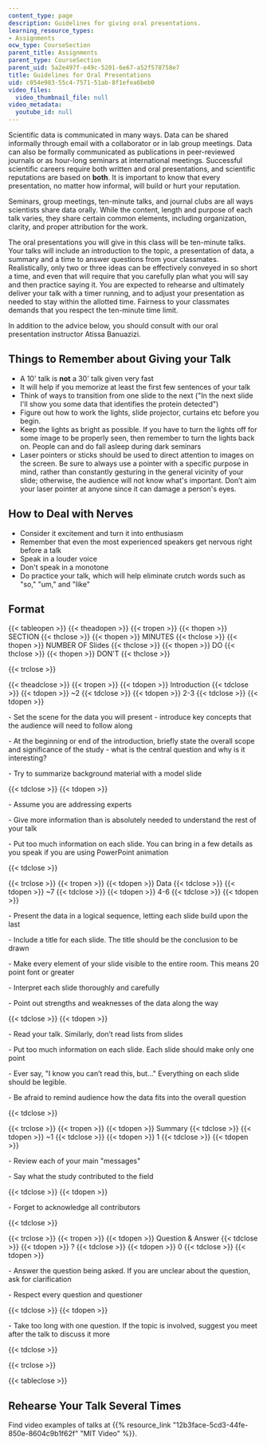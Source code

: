 ```yaml
---
content_type: page
description: Guidelines for giving oral presentations.
learning_resource_types:
- Assignments
ocw_type: CourseSection
parent_title: Assignments
parent_type: CourseSection
parent_uid: 5a2e497f-e49c-5201-6e67-a52f578758e7
title: Guidelines for Oral Presentations
uid: c054e983-55c4-7571-51ab-8f1efea6beb0
video_files:
  video_thumbnail_file: null
video_metadata:
  youtube_id: null
---
```


Scientific data is communicated in many ways. Data can be shared informally through email with a collaborator or in lab group meetings. Data can also be formally communicated as publications in peer-reviewed journals or as hour-long seminars at international meetings. Successful scientific careers require both written and oral presentations, and scientific reputations are based on **both**. It is important to know that every presentation, no matter how informal, will build or hurt your reputation.

Seminars, group meetings, ten-minute talks, and journal clubs are all ways scientists share data orally. While the content, length and purpose of each talk varies, they share certain common elements, including organization, clarity, and proper attribution for the work.

The oral presentations you will give in this class will be ten-minute talks. Your talks will include an introduction to the topic, a presentation of data, a summary and a time to answer questions from your classmates. Realistically, only two or three ideas can be effectively conveyed in so short a time, and even that will require that you carefully plan what you will say and then practice saying it. You are expected to rehearse and ultimately deliver your talk with a timer running, and to adjust your presentation as needed to stay within the allotted time. Fairness to your classmates demands that you respect the ten-minute time limit.

In addition to the advice below, you should consult with our oral presentation instructor Atissa Banuazizi.

Things to Remember about Giving your Talk
-----------------------------------------

*   A 10' talk is **not** a 30' talk given very fast
*   It will help if you memorize at least the first few sentences of your talk
*   Think of ways to transition from one slide to the next ("In the next slide I'll show you some data that identifies the protein detected")
*   Figure out how to work the lights, slide projector, curtains etc before you begin.
*   Keep the lights as bright as possible. If you have to turn the lights off for some image to be properly seen, then remember to turn the lights back on. People can and do fall asleep during dark seminars
*   Laser pointers or sticks should be used to direct attention to images on the screen. Be sure to always use a pointer with a specific purpose in mind, rather than constantly gesturing in the general vicinity of your slide; otherwise, the audience will not know what's important. Don’t aim your laser pointer at anyone since it can damage a person's eyes.

How to Deal with Nerves
-----------------------

*   Consider it excitement and turn it into enthusiasm
*   Remember that even the most experienced speakers get nervous right before a talk
*   Speak in a louder voice
*   Don't speak in a monotone
*   Do practice your talk, which will help eliminate crutch words such as "so," "um," and "like"

Format
------

{{< tableopen >}}
{{< theadopen >}}
{{< tropen >}}
{{< thopen >}}
SECTION
{{< thclose >}}
{{< thopen >}}
MINUTES
{{< thclose >}}
{{< thopen >}}
NUMBER OF Slides
{{< thclose >}}
{{< thopen >}}
DO
{{< thclose >}}
{{< thopen >}}
DON'T
{{< thclose >}}

{{< trclose >}}

{{< theadclose >}}
{{< tropen >}}
{{< tdopen >}}
Introduction
{{< tdclose >}}
{{< tdopen >}}
~2
{{< tdclose >}}
{{< tdopen >}}
2-3
{{< tdclose >}}
{{< tdopen >}}


\- Set the scene for the data you will present - introduce key concepts that the audience will need to follow along

\- At the beginning or end of the introduction, briefly state the overall scope and significance of the study - what is the central question and why is it interesting?

\- Try to summarize background material with a model slide


{{< tdclose >}}
{{< tdopen >}}


\- Assume you are addressing experts

\- Give more information than is absolutely needed to understand the rest of your talk

\- Put too much information on each slide. You can bring in a few details as you speak if you are using PowerPoint animation


{{< tdclose >}}

{{< trclose >}}
{{< tropen >}}
{{< tdopen >}}
Data
{{< tdclose >}}
{{< tdopen >}}
~7
{{< tdclose >}}
{{< tdopen >}}
4-6
{{< tdclose >}}
{{< tdopen >}}


\- Present the data in a logical sequence, letting each slide build upon the last

\- Include a title for each slide. The title should be the conclusion to be drawn

\- Make every element of your slide visible to the entire room. This means 20 point font or greater

\- Interpret each slide thoroughly and carefully

\- Point out strengths and weaknesses of the data along the way


{{< tdclose >}}
{{< tdopen >}}


\- Read your talk. Similarly, don’t read lists from slides

\- Put too much information on each slide. Each slide should make only one point

\- Ever say, "I know you can’t read this, but…" Everything on each slide should be legible.

\- Be afraid to remind audience how the data fits into the overall question


{{< tdclose >}}

{{< trclose >}}
{{< tropen >}}
{{< tdopen >}}
Summary
{{< tdclose >}}
{{< tdopen >}}
~1
{{< tdclose >}}
{{< tdopen >}}
1
{{< tdclose >}}
{{< tdopen >}}


\- Review each of your main "messages"

\- Say what the study contributed to the field


{{< tdclose >}}
{{< tdopen >}}


\- Forget to acknowledge all contributors


{{< tdclose >}}

{{< trclose >}}
{{< tropen >}}
{{< tdopen >}}
Question & Answer
{{< tdclose >}}
{{< tdopen >}}
?
{{< tdclose >}}
{{< tdopen >}}
0
{{< tdclose >}}
{{< tdopen >}}


\- Answer the question being asked. If you are unclear about the question, ask for clarification

\- Respect every question and questioner


{{< tdclose >}}
{{< tdopen >}}


\- Take too long with one question. If the topic is involved, suggest you meet after the talk to discuss it more


{{< tdclose >}}

{{< trclose >}}

{{< tableclose >}}

Rehearse Your Talk Several Times
--------------------------------

Find video examples of talks at {{% resource_link "12b3face-5cd3-44fe-850e-8604c9b1f62f" "MIT Video" %}}.